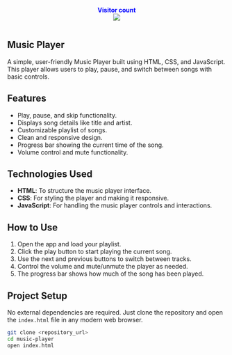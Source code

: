 <p align="center">
  <b style="color: blue;  ">Visitor count</b>
  <br>
  <a style="" href="https://github.com/Akki-soni">
  <img src="https://komarev.com/ghpvc/?username=akki-soni&label=Profile%20views&color=0e75b6&style=flat" />
  </a>
</p>
<p align="center"> <a href="https://twitter.com/" target="blank"><img src="https://img.shields.io/twitter/follow/?logo=twitter&style=for-the-badge" alt="" /></a> </p>

## Music Player

A simple, user-friendly Music Player built using HTML, CSS, and JavaScript. This player allows users to play, pause, and switch between songs with basic controls.

## Features

- Play, pause, and skip functionality.
- Displays song details like title and artist.
- Customizable playlist of songs.
- Clean and responsive design.
- Progress bar showing the current time of the song.
- Volume control and mute functionality.

## Technologies Used

- **HTML**: To structure the music player interface.
- **CSS**: For styling the player and making it responsive.
- **JavaScript**: For handling the music player controls and interactions.

## How to Use

1. Open the app and load your playlist.
2. Click the play button to start playing the current song.
3. Use the next and previous buttons to switch between tracks.
4. Control the volume and mute/unmute the player as needed.
5. The progress bar shows how much of the song has been played.

## Project Setup

No external dependencies are required. Just clone the repository and open the `index.html` file in any modern web browser.

```bash
git clone <repository_url>
cd music-player
open index.html
```
